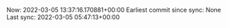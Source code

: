 Now: 2022-03-05 13:37:16.170881+00:00 Earliest commit since sync: None Last sync: 2022-03-05 05:47:13+00:00
